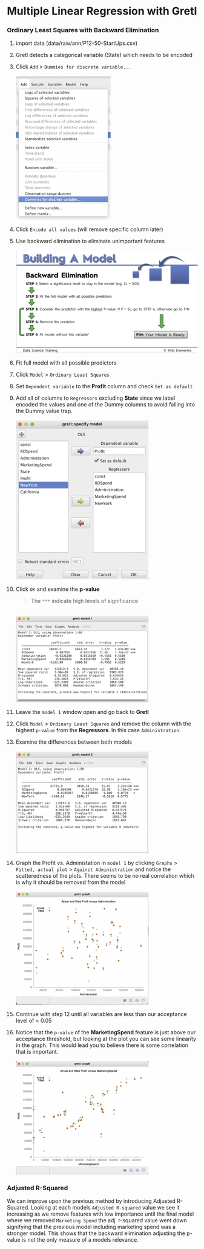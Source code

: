 # Multiple Linear Regression with Gretl

### Ordinary Least Squares with Backward Elimination

1. import data (data/raw/ann/P12-50-StartUps.csv)
2. Gretl detects a categorical variable (State) which needs to be encoded
3. Click `Add` > `Dummies for discrete variable...` <br />
   <br />
   <img src="img/AddDummies.png" width=250>
   <br />
4. Click `Encode all values` (will remove specific column later)
5. Use backward elimination to eliminate unimportant features <br />
   <br />
   ![Backward Elimination](img/BackwardEliminationMethod.png)
   <br />
6. Fit full model with all possible predictors
7. Click `Model` > `Ordinary Least Squares`
8. Set `Dependent variable` to the **Profit** column and check `Set as default`
9.  Add all of columns to `Regressors` excluding **State** since we label encoded the values and one of the Dummy columns to avoid falling into the Dummy value trap.<br />
    <br />
    <img src="img/OLSModelSetup.png" width=350>
    <br />
10. Click `OK` and examine the **p-value**
    > The `***` indicate high levels of significance

    <br />
    <img src="img/OLSModelOutput.png" width=350>
    <br />
11. Leave the `model 1` window open and go back to **Gretl**
12. Click `Model` > `Ordinary Least Squares` and remove the column with the highest `p-value` from the **Regressors**. In this case `Administration`.
13. Examine the differences between both models <br />
    <br />
    <img src="img/OLSModelOutput2.png" width=350>
    <br />
14. Graph the Profit vs. Administation in `model 1` by clicking `Graphs` > `Fitted, actual plot` > `Against Administration` and notice the scatteredness of the plots. There seems to be no real correlation which is why it should be removed from the model <br />
    <br />
    <img src="img/GraphProfitAgainstAdmin.png" width=350>
    <br />
15. Continue with step 12 until all variables are less than our acceptance level of < 0.05
16. Notice that the `p-value` of the **MarketingSpend** feature is just above our acceptance threshold, but looking at the plot you can see some linearity in the graph. This would lead you to believe there is some correlation that is important. <br />
    <br />
    <img src="img/GraphProfitAgainstMarketSpend.png" width=350>
    <br />

### Adjusted R-Squared

We can improve upon the previous method by introducing Adjusted R-Squared. Looking at each models `Adjusted R-squared` value we see it increasing as we remove features with low importance until the final model where we removed `Marketing Spend` the adj. r-squared value went down signifying that the previous model including marketing spend was a stronger model. This shows that the backward elimination adjusting the p-value is not the only measure of a models relevance.